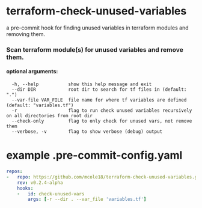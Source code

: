 # terraform-check-unused-variables

a pre-commit hook for finding unused variables in terraform modules and removing them.

### Scan terraform module(s) for unused variables and remove them.

#### optional arguments:
```
  -h, --help           show this help message and exit
  --dir DIR            root dir to search for tf files in (default: ".")
  --var-file VAR_FILE  file name for where tf variables are defined (default: "variables.tf")
  -r                   flag to run check unused variables recursively on all directories from root dir
  --check-only         flag to only check for unused vars, not remove them
  --verbose, -v        flag to show verbose (debug) output
```

# example .pre-commit-config.yaml

```yaml
repos:
-   repo: https://github.com/mcole18/terraform-check-unused-variables.git
    rev: v0.2.4-alpha
    hooks:
    -   id: check-unused-vars
        args: [-r --dir . --var_file 'variables.tf']
```
